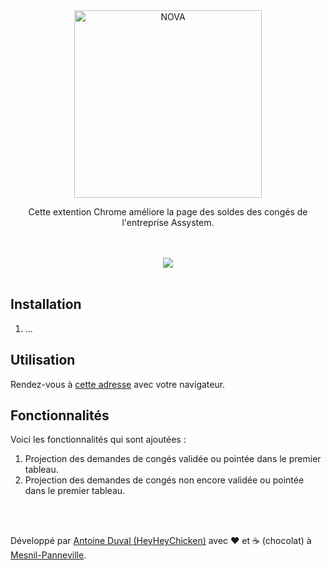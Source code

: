 <div align="center">

<img src="https://www.3ds.com/sites/default/files/2020-03/assystem-logo-30.png" alt="NOVA" width="300">

Cette extention Chrome améliore la page des soldes des congés de l'entreprise Assystem.<br>
</div>
<br><br>
<div align="center">
<a href="">
<img src="https://raw.githubusercontent.com/HeyHeyChicken/Assystem---Soldes-des-cong-s/main/resources/screen.jpeg?token=GHSAT0AAAAAABOA3GDPSIWIV7J6DJCZGHYUYTEGQ5A">
</a>
</div>

<br>

## Installation

1) ...

## Utilisation

Rendez-vous à [cette adresse](//hive-dashboard.assystem.com/) avec votre navigateur.

## Fonctionnalités

Voici les fonctionnalités qui sont ajoutées :<br/>
1) Projection des demandes de congés validée ou pointée dans le premier tableau.
2) Projection des demandes de congés non encore validée ou pointée dans le premier tableau.

<br>
<br>

Développé par [Antoine Duval (HeyHeyChicken)](//antoine.cuffel.fr) avec ❤ et ☕ (chocolat) à [Mesnil-Panneville](//en.wikipedia.org/wiki/Mesnil-Panneville).
